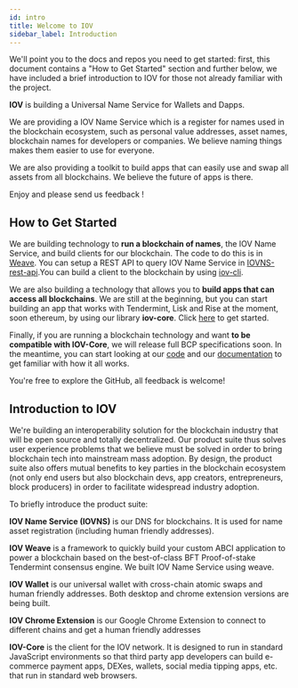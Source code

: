 ```yaml
---
id: intro
title: Welcome to IOV 
sidebar_label: Introduction 
---
```


We'll point you to the docs and repos you need to get started: first, this document contains a "How to Get Started" section and further below, we have included a brief introduction to IOV for those not already familiar with the project.

**IOV** is building a Universal Name Service for Wallets and Dapps.

We are providing a IOV Name Service which is a register for names used in the blockchain ecosystem, such as personal value addresses, asset names, blockchain names for developers or companies. We believe naming things makes them easier to use for everyone.

We are also providing a toolkit to build apps that can easily use and swap all assets from all blockchains. We believe the future of apps is there.

Enjoy and please send us feedback !

## How to Get Started

We are building technology to **run a blockchain of names**, the IOV Name Service, and build clients for our blockchain. The code to do this is in [Weave](https://github.com/iov-one/weave "Weave Repository"). You can setup a REST API to query IOV Name Service in [IOVNS-rest-api](https://github.com/iov-one/iovns-rest-api "IOVNS-rest-api Repository").You can build a client to the blockchain by using [iov-cli](https://github.com/iov-one/iov-core/blob/master/packages/iov-cli/README.md "IOV-Client Repository").

We are also building a technology that allows you to **build apps that can access all blockchains**. We are still at the beginning, but you can start building an app that works with Tendermint, Lisk and Rise at the moment, soon ethereum, by using our library **iov-core**. Click [here](https://iov-one.github.io/iov-core-docs/latest/iov-core/index.html "How to Use IOV-Core") to get started.

Finally, if you are running a blockchain technology and want **to be compatible with IOV-Core**, we will release full BCP specifications soon. In the meantime, you can start looking at our [code](https://github.com/iov-one/iov-core/tree/master/packages/iov-bns "Codec") and our [documentation](https://iov-one.github.io/iov-core-docs/latest/iov-core/index.html "How to Use IOV-Core") to get familiar with how it all works.

You're free to explore the GitHub, all feedback is welcome!

## Introduction to IOV

We're building an interoperability solution for the blockchain industry that will be open source and totally decentralized. Our product suite thus solves user experience problems that we believe must be solved in order to bring blockchain tech into mainstream mass adoption. By design, the product suite also offers mutual benefits to key parties in the blockchain ecosystem (not only end users but also blockchain devs, app creators, entrepreneurs, block producers) in order to facilitate widespread industry adoption.

To briefly introduce the product suite:

**IOV Name Service (IOVNS)** is our DNS for blockchains. It is used for name asset registration (including human friendly addresses).

**IOV Weave** is a framework to quickly build your custom ABCI application to power a blockchain based on the best-of-class BFT Proof-of-stake Tendermint consensus engine. We built IOV Name Service using weave.

**IOV Wallet** is our universal wallet with cross-chain atomic swaps and human friendly addresses. Both desktop and chrome extension versions are being built.

**IOV Chrome Extension** is our Google Chrome Extension to connect to different chains and get a human friendly addresses

**IOV-Core** is the client for the IOV network. It is designed to run in standard JavaScript environments so that third party app developers can build e-commerce payment apps, DEXes, wallets, social media tipping apps, etc. that run in standard web browsers.
